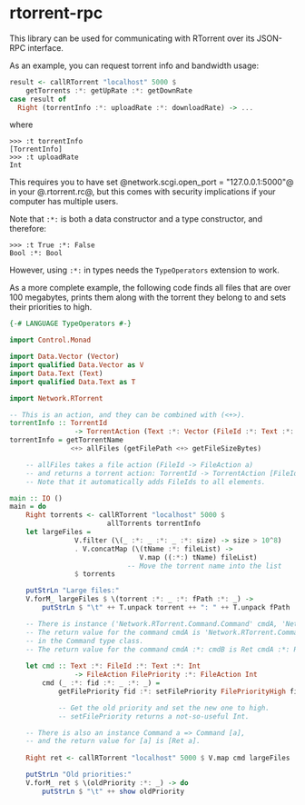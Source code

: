 rtorrent-rpc
============

This library can be used for communicating with RTorrent over its JSON-RPC interface.

As an example, you can request torrent info and bandwidth usage:

```haskell
result <- callRTorrent "localhost" 5000 $ 
    getTorrents :*: getUpRate :*: getDownRate
case result of 
  Right (torrentInfo :*: uploadRate :*: downloadRate) -> ...
```
where

```
>>> :t torrentInfo
[TorrentInfo]
>>> :t uploadRate
Int
```

This requires you to have set @network.scgi.open_port = "127.0.0.1:5000"@ in your @.rtorrent.rc@,
but this comes with security implications if your computer has multiple users. 

Note that `:*:` is both a data constructor and a type constructor,
and therefore:

```
>>> :t True :*: False
Bool :*: Bool
```

However, using `:*:` in types needs the `TypeOperators` extension to work.


As a more complete example, the following code finds all files that are over
100 megabytes, prints them along with the torrent they belong to and 
sets their priorities to high.

```haskell
{-# LANGUAGE TypeOperators #-}

import Control.Monad

import Data.Vector (Vector)
import qualified Data.Vector as V
import Data.Text (Text)
import qualified Data.Text as T

import Network.RTorrent

-- This is an action, and they can be combined with (<+>).
torrentInfo :: TorrentId
                -> TorrentAction (Text :*: Vector (FileId :*: Text :*: Int))
torrentInfo = getTorrentName 
               <+> allFiles (getFilePath <+> getFileSizeBytes)

    -- allFiles takes a file action (FileId -> FileAction a)
    -- and returns a torrent action: TorrentId -> TorrentAction [FileId :*: a].
    -- Note that it automatically adds FileIds to all elements.

main :: IO ()
main = do
    Right torrents <- callRTorrent "localhost" 5000 $
                        allTorrents torrentInfo
    let largeFiles = 
                V.filter (\(_ :*: _ :*: _ :*: size) -> size > 10^8)
                . V.concatMap (\(tName :*: fileList) -> 
                                V.map ((:*:) tName) fileList) 
                             -- Move the torrent name into the list
                $ torrents

    putStrLn "Large files:"
    V.forM_ largeFiles $ \(torrent :*: _ :*: fPath :*: _) ->
        putStrLn $ "\t" ++ T.unpack torrent ++ ": " ++ T.unpack fPath

    -- There is instance ('Network.RTorrent.Command.Command' cmdA, 'Network.RTorrent.Command.Command' cmdB) => 'Network.RTorrent.Command.Command' (cmdA :*: cmdB)
    -- The return value for the command cmdA is 'Network.RTorrent.Command.Ret' cmdA, which is an associated type
    -- in the Command type class.
    -- The return value for the command cmdA :*: cmdB is Ret cmdA :*: Ret cmdB.
                     
    let cmd :: Text :*: FileId :*: Text :*: Int 
                -> FileAction FilePriority :*: FileAction Int
        cmd (_ :*: fid :*: _ :*: _) = 
            getFilePriority fid :*: setFilePriority FilePriorityHigh fid

            -- Get the old priority and set the new one to high.
            -- setFilePriority returns a not-so-useful Int.

    -- There is also an instance Command a => Command [a],
    -- and the return value for [a] is [Ret a].
    
    Right ret <- callRTorrent "localhost" 5000 $ V.map cmd largeFiles

    putStrLn "Old priorities:"
    V.forM_ ret $ \(oldPriority :*: _) -> do
        putStrLn $ "\t" ++ show oldPriority
```
